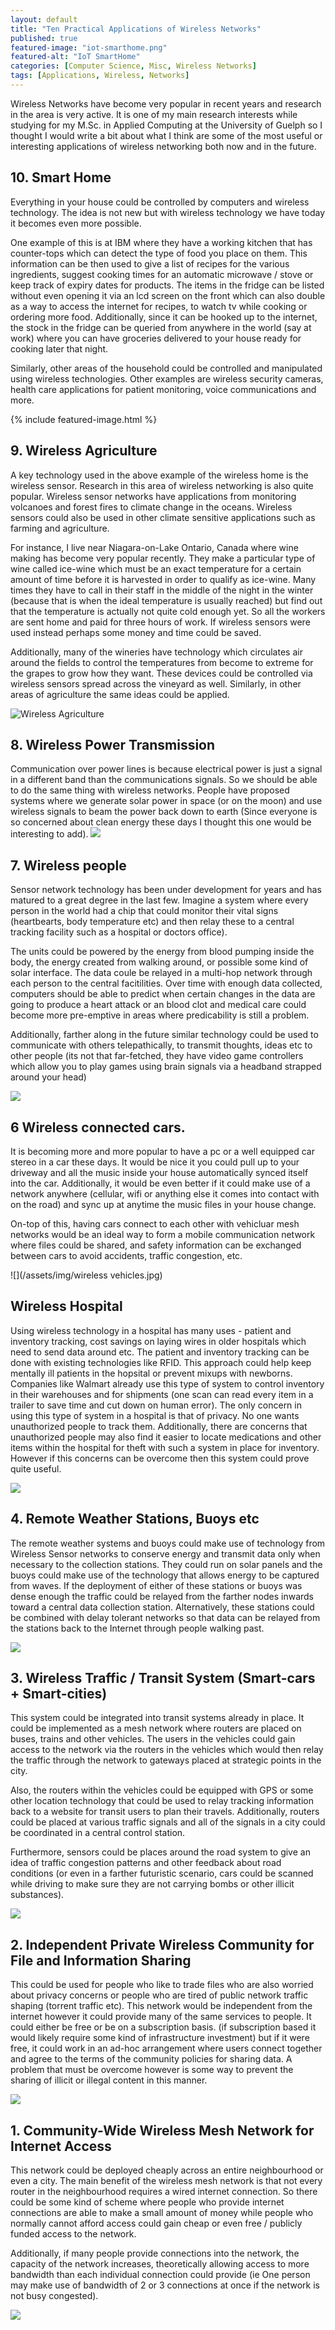 ```yaml
---
layout: default
title: "Ten Practical Applications of Wireless Networks"
published: true
featured-image: "iot-smarthome.png"
featured-alt: "IoT SmartHome"
categories: [Computer Science, Misc, Wireless Networks]
tags: [Applications, Wireless, Networks]
---
```


Wireless Networks have become very popular in recent years and research in the area is very active. It is one of my main research interests while studying for my M.Sc. in Applied Computing at the University of Guelph so I thought I would write a bit about what I think are some of the most useful or interesting applications of wireless networking both now and in the future.

## 10. Smart Home
Everything in your house could be controlled by computers and wireless technology. The idea is not new but with wireless technology we have today it becomes even more possible.

One example of this is at IBM where they have a working kitchen that has counter-tops which can detect the type of food you place on them. This information can be then used to give a list of recipes for the various ingredients, suggest cooking times for an automatic microwave / stove or keep track of expiry dates for products. The items in the fridge can be listed without even opening it via an lcd screen on the front which can also double as a way to access the internet for recipes, to watch tv while cooking or ordering more food. Additionally, since it can be hooked up to the internet, the stock in the fridge can be queried from anywhere in the world (say at work) where you can have groceries delivered to your house ready for cooking later that night.

Similarly, other areas of the household could be controlled and manipulated using wireless technologies. Other examples are wireless security cameras, health care applications for patient monitoring, voice communications and more.

{% include featured-image.html %}

## 9. Wireless Agriculture
A key technology used in the above example of the wireless home is the wireless sensor. Research in this area of wireless networking is also quite popular. Wireless sensor networks have applications from monitoring volcanoes and forest fires to climate change in the oceans. Wireless sensors could also be used in other climate sensitive applications such as farming and agriculture.

For instance, I live near Niagara-on-Lake Ontario, Canada where wine making has become very popular recently. They make a particular type of wine called ice-wine which must be an exact temperature for a certain amount of time before it is harvested in order to qualify as ice-wine. Many times they have to call in their staff in the middle of the night in the winter (because that is when the ideal temperature is usually reached) but find out that the temperature is actually not quite cold enough yet. So all the workers are sent home and paid for three hours of work. If wireless sensors were used instead perhaps some money and time could be saved.

Additionally, many of the wineries have technology which circulates air around the fields to control the temperatures from become to extreme for the grapes to grow how they want. These devices could be controlled via wireless sensors spread across the vineyard as well. Similarly, in other areas of agriculture the same ideas could be applied.

![Wireless Agriculture](/assets/img/mesh-agriculture.gif)

## 8. Wireless Power Transmission

Communication over power lines is because electrical power is just a signal in a different band than the communications signals. So we should be able to do the same thing with wireless networks. People have proposed systems where we generate solar power in space (or on the moon) and use wireless signals to beam the power back down to earth (Since everyone is so concerned about clean energy these days I thought this one would be interesting to add).
![](/assets/img/wireless_power.jpg)

## 7. Wireless people
Sensor network technology has been under development for years and has matured to a great degree in the last few. Imagine a system where every person in the world had a chip that could monitor their vital signs (heartbearts, body temperature etc) and then relay these to a central tracking facility such as a hospital or doctors office).

The units could be powered by the energy from blood pumping inside the body, the energy created from walking around, or possible some kind of solar interface. The data coule be relayed in a multi-hop network through each person to the central facitilities. Over time with enough data collected, computers should be able to predict when certain changes in the data are going to produce a heart attack or an blood clot and medical care could become more pre-emptive in areas where predicability is still a problem.

Additionally, farther along in the future similar technology could be used to communicate with others telepathically, to transmit thoughts, ideas etc to other people (its not that far-fetched, they have video game controllers which allow you to play games using brain signals via a headband strapped around your head)

![](/assets/img/rfid_human.jpg)

## 6 Wireless connected cars.
It is becoming more and more popular to have a pc or a well equipped car stereo in a car these days. It would be nice it you could pull up to your driveway and all the music inside your house automatically synced itself into the car. Additionally, it would be even better if it could make use of a network anywhere (cellular, wifi or anything else it comes into contact with on the road) and sync up at anytime the music files in your house change.

On-top of this, having cars connect to each other with vehicluar mesh networks would be an ideal way to form a mobile communication network where files could be shared, and safety information can be exchanged between cars to avoid accidents, traffic congestion, etc.

![](/assets/img/wireless vehicles.jpg)

## Wireless Hospital
Using wireless technology in a hospital has many uses - patient and inventory tracking, cost savings on laying wires in older hospitals which need to send data around etc. The patient and inventory tracking can be done with existing technologies like RFID. This approach could help keep mentally ill patients in the hopsital or prevent mixups with newborns. Companies like Walmart already use this type of system to control inventory in their warehouses and for shipments (one scan can read every item in a trailer to save time and cut down on human error). The only concern in using this type of system in a hospital is that of privacy. No one wants unauthorized people to track them. Additionally, there are concerns that unauthorized people may also find it easier to locate medications and other items within the hospital for theft with such a system in place for inventory. However if this concerns can be overcome then this system could prove quite useful.

![](/assets/img/body_network.png)

## 4. Remote Weather Stations, Buoys etc

The remote weather systems and buoys could make use of technology from Wireless Sensor networks to conserve energy and transmit data only when necessary to the collection stations. They could run on solar panels and the buoys could make use of the technology that allows energy to be captured from waves. If the deployment of either of these stations or buoys was dense enough the traffic could be relayed from the farther nodes inwards toward a central data collection station. Alternatively, these stations could be combined with delay tolerant networks so that data can be relayed from the stations back to the Internet through people walking past.

![](/assets/img/weather_stations.jpg)

## 3. Wireless Traffic / Transit System (Smart-cars + Smart-cities)

This system could be integrated into transit systems already in place. It could be implemented as a mesh network where routers are placed on buses, trains and other vehicles. The users in the vehicles could gain access to the network via the routers in the vehicles which would then relay the traffic through the network to gateways placed at strategic points in the city.

Also, the routers within the vehicles could be equipped with GPS or some other location technology that could be used to relay tracking information back to a website for transit users to plan their travels. Additionally, routers could be placed at various traffic signals and all of the signals in a city could be coordinated in a central control station.

Furthermore, sensors could be places around the road system to give an idea of traffic congestion patterns and other feedback about road conditions (or even in a farther futuristic scenario, cars could be scanned while driving to make sure they are not carrying bombs or other illicit substances).

![](/assets/img/smart-vehicle-smart-city.jpg)

## 2. Independent Private Wireless Community for File and Information Sharing

This could be used for people who like to trade files who are also worried about privacy concerns or people who are tired of public network traffic shaping (torrent traffic etc). This network would be independent from the internet however it could provide many of the same services to people. It could either be free or be on a subscription basis. (if subscription based it would likely require some kind of infrastructure investment) but if it were free, it could work in an ad-hoc arrangement where users connect together and agree to the terms of the community policies for sharing data. A problem that must be overcome however is some way to prevent the sharing of illicit or illegal content in this manner.

![](/assets/img/tor-network.png)

## 1. Community-Wide Wireless Mesh Network for Internet Access

This network could be deployed cheaply across an entire neighbourhood or even a city. The main benefit of the wireless mesh network is that not every router in the neighbourhood requires a wired internet connection. So there could be some kind of scheme where people who provide internet connections are able to make a small amount of money while people who normally cannot afford access could gain cheap or even free / publicly funded access to the network.

Additionally, if many people provide connections into the network, the capacity of the network increases, theoretically allowing access to more bandwidth than each individual connection could provide (ie One person may make use of bandwidth of 2 or 3 connections at once if the network is not busy congested).

![](/assets/img/community-mesh.jpg)
